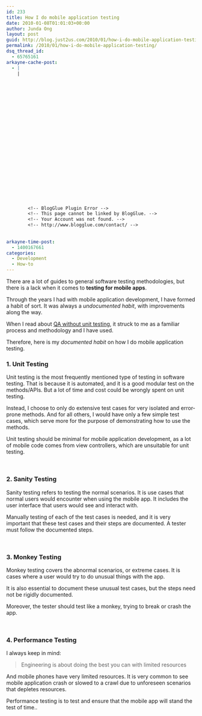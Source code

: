 ```yaml
---
id: 233
title: How I do mobile application testing
date: 2010-01-08T01:01:03+00:00
author: Junda Ong
layout: post
guid: http://blog.just2us.com/2010/01/how-i-do-mobile-application-testing/
permalink: /2010/01/how-i-do-mobile-application-testing/
dsq_thread_id:
  - 65765161
arkayne-cache-post:
  - |
    |
        
        
        
        
        
        
        
        
        
        
        
        
        
        
        
        
        
        
        
        
        
        
        
        <!-- BlogGlue Plugin Error -->
        <!-- This page cannot be linked by BlogGlue. -->
        <!-- Your Account was not found. -->
        <!-- http://www.blogglue.com/contact/ -->
        
        
arkayne-time-post:
  - 1400167661
categories:
  - Development
  - How-to
---
```

There are a lot of guides to general software testing methodologies, but there is a lack when it comes to **testing for mobile apps**.

Through the years I had with mobile application development, I have formed a habit of sort. It was always a _undocumented habit_, with improvements along the way.

When I read about <a href="http://cocoawithlove.com/2010/01/high-quality-in-software-development.html" onclick="__gaTracker('send', 'event', 'outbound-article', 'http://cocoawithlove.com/2010/01/high-quality-in-software-development.html', 'QA without unit testing');">QA without unit testing</a>, it struck to me as a familiar process and methodology and I have used.

Therefore, here is my _documented habit_ on how I do mobile application testing. 

### 1. Unit Testing

Unit testing is the most frequently mentioned type of testing in software testing. That is because it is automated, and it is a good modular test on the methods/APIs. But a lot of time and cost could be wrongly spent on unit testing.

Instead, I choose to only do extensive test cases for very isolated and error-prone methods. And for all others, I would have only a few simple test cases, which serve more for the purpose of demonstrating how to use the methods.

Unit testing should be minimal for mobile application development, as a lot of mobile code comes from view controllers, which are unsuitable for unit testing.

&#160;

### 2. Sanity Testing

Sanity testing refers to testing the normal scenarios. It is use cases that normal users would encounter when using the mobile app. It includes the user interface that users would see and interact with.

Manually testing of each of the test cases is needed, and it is very important that these test cases and their steps are documented. A tester must follow the documented steps.

&#160;

### 3. Monkey Testing

Monkey testing covers the abnormal scenarios, or extreme cases. It is cases where a user would try to do unusual things with the app.

It is also essential to document these unusual test cases, but the steps need not be rigidly documented. 

Moreover, the tester should test like a monkey, trying to break or crash the app.

&#160;

### 4. Performance Testing

I always keep in mind:

> Engineering is about doing the best you can with limited resources

And mobile phones have very limited resources. It is very common to see mobile application crash or slowed to a crawl due to unforeseen scenarios that depletes resources. 

Performance testing is to test and ensure that the mobile app will stand the test of time..

<div style="font-size:0px;height:0px;line-height:0px;margin:0;padding:0;clear:both">
</div>